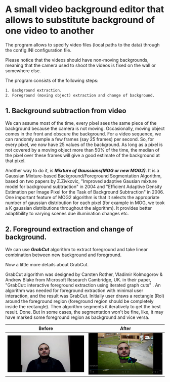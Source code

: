# A small video background editor that allows to substitute background of one video to another

The program allows to specify video files (local paths to the data) through the config.INI configuration file.

Please notice that the videos should have non-moving backgrounds, meaning that the camera used to shoot the videos is fixed on the wall or somewhere else.

The program consists of the following steps:

    1. Background extraction.
    2. Foreground (moving object) extraction and change of background.

## 1. Background subtraction from video

We can assume most of the time, every pixel sees the same piece of the background because the camera is not moving. Occasionally, moving object comes in the front and obscure the background. For a video sequence, we can randomly sample a few frames (say 25 frames) per second. So, for every pixel, we now have 25 values of the background. As long as a pixel is not covered by a moving object more than 50% of the time, the median of the pixel over these frames will give a good estimate of the background at that pixel.

Another way to do it, is ***Mixture of Gaussians(MOG or new MOG2)***. It is a Gaussian Mixture-based Background/Foreground Segmentation Algorithm, based on two papers by Z.Zivkovic, "Improved adaptive Gausian mixture model for background subtraction" in 2004 and "Efficient Adaptive Density Estimation per Image Pixel for the Task of Background Subtraction" in 2006. One important feature of MOG2 algorithm is that it selects the appropriate number of gaussian distribution for each pixel (for example in MOG, we took a K gaussian distributions throughout the algorithm). It provides better adaptibility to varying scenes due illumination changes etc.

## 2. Foreground extraction and change of background.

We can use ***GrabCut*** algorithm to extract foreground and take linear combination between new background and foreground.

Now a little more details about GrabCut. 

GrabCut algorithm was designed by Carsten Rother, Vladimir Kolmogorov & Andrew Blake from Microsoft Research Cambridge, UK. in their paper, "GrabCut: interactive foreground extraction using iterated graph cuts" . An algorithm was needed for foreground extraction with minimal user interaction, and the result was GrabCut. Initially user draws a rectangle (RoI) around the foreground region (foreground region should be completely inside the rectangle). Then algorithm segments it iteratively to get the best result. Done. But in some cases, the segmentation won't be fine, like, it may have marked some foreground region as background and vice versa. 

Before                     |  After
:-------------------------:|:-------------------------:
![](_assets/before.png)   |  ![](_assets/after.png)




